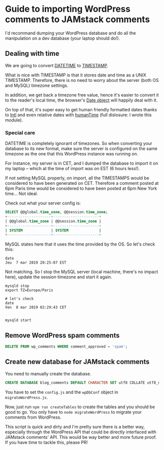 # Guide to importing WordPress comments to JAMstack comments

I'd recommand dumping your WordPress database and do all the manipulation on a dev database (your laptop should do!).

## Dealing with time
We are going to convert [DATETIME](https://mariadb.com/kb/en/library/datetime/) to [TIMESTAMP](https://mariadb.com/kb/en/library/timestamp/).

What is nice with TIMESTAMP is that it stores date and time as a UNIX TIMESTAMP. Therefore, there is no need to worry about the server (both OS and MySQL) timezone settings.

In addition, we get back a timezone free value, hence it's easier to convert it to the reader's local time, the browser's [Date object](https://developer.mozilla.org/en-US/docs/Web/JavaScript/Reference/Global_Objects/Date) will happily deal with it.

On top of that, it's super easy to get human friendly formatted dates thanks to [Intl](https://developer.mozilla.org/en-US/docs/Web/JavaScript/Reference/Global_Objects/Intl) and even relative dates with [humanTime](https://github.com/Buzut/humantime) (full dislosure: I wrote this module).

### Special care
DATETIME is completely ignorant of timezones. So when converting your database to its new format, make sure the server is configured on the same timezone as the one that this WordPress instance was running on.

For instance, my server is in CET, and I dumped the database to import it on my laptop – which at the time of import was on EST (6 hours less!).

If not setting MySQL properly, on import, all the TIMESTAMPS would be considered to have been generated on CET. Therefore a comment posted at 6pm  Paris time would be considered to have been posted at 6pm New York time… Not ideal.

Check out what your server config is:

```sql
SELECT @@global.time_zone, @@session.time_zone;
+--------------------+---------------------+
| @@global.time_zone | @@session.time_zone |
+--------------------+---------------------+
| SYSTEM             | SYSTEM              |
+--------------------+---------------------+
```

MySQL states here that it uses the time provided by the OS. So let's check this:

```shell
date
Jeu  7 mar 2019 20:25:07 EST
```

Not matching. So I stop the MySQL server (local machine, there's no impact here), update the session timezone and start it again.

```shell
mysqld stop
export TZ=Europe/Paris

# let's check
date
Ven  8 mar 2019 02:29:43 CET


mysqld start
```

## Remove WordPress spam comments

```sql
DELETE FROM wp_comments WHERE comment_approved = 'spam';
```

## Create new database for JAMstack comments

You need to manually create the database.

```sql
CREATE DATABASE blog_comments DEFAULT CHARACTER SET utf8 COLLATE utf8_unicode_ci;
```

You have to set the `config.js` and the `wpDbConf` object in `migrateWordPress.js`.

Now, just run `npm run createTables` to create the tables and you should be good to go.
You only have to `node migrateWordPress` to migrate your comments from WordPress.

This script is quick and dirty and I'm pretty sure there is a better way, especially through the WordPress API that could be directly interfaced with JAMstack comments' API. This would be way better and more future proof. If you have time to tackle this, please PR!
